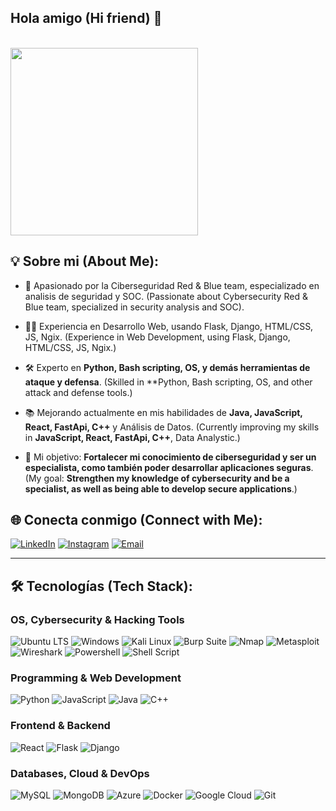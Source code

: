 ## Hola amigo (Hi friend) 👋

<br>
<img src="https://media.giphy.com/media/3oEjHWpiVIOGXT5l9m/giphy.gif" width="300">
</br>

## 💡 Sobre mi (About Me):
- 🔐 Apasionado por la Ciberseguridad Red & Blue team, especializado en analisis de seguridad y SOC.
  (Passionate about Cybersecurity Red & Blue team, specialized in security analysis and SOC).
  
- 👨‍💻 Experiencia en Desarrollo Web, usando Flask, Django, HTML/CSS, JS, Ngix.
  (Experience in Web Development, using Flask, Django, HTML/CSS, JS, Ngix.)
  
- 🛠️ Experto en **Python, Bash scripting, OS, y demás herramientas de ataque y defensa**.
  (Skilled in **Python, Bash scripting, OS, and other attack and defense tools.)
  
- 📚 Mejorando actualmente en mis habilidades de **Java, JavaScript, React, FastApi, C++** y Análisis de Datos.
  (Currently improving my skills in **JavaScript, React, FastApi, C++**, Data Analystic.)
  
- 🎯 Mi objetivo: **Fortalecer mi conocimiento de ciberseguridad y ser un especialista, como también poder desarrollar aplicaciones seguras**.
  (My goal: **Strengthen my knowledge of cybersecurity and be a specialist, as well as being able to develop secure applications**.)


## 🌐 Conecta conmigo (Connect with Me):
[![LinkedIn](https://img.shields.io/badge/LinkedIn-%230077B5.svg?style=for-the-badge&logo=linkedin&logoColor=white)](www.linkedin.com/in/alvaro-emanuel-lópez-ortega-0b6521266) 
[![Instagram](https://img.shields.io/badge/Instagram-%23E4405F.svg?style=for-the-badge&logo=Instagram&logoColor=white)](https://instagram.com/hamesdudx) 
[![Email](https://img.shields.io/badge/Email-%23D14836.svg?style=for-the-badge&logo=gmail&logoColor=white)](mailto:haroldelias3007@gmail.com)

---

## 🛠 Tecnologías (Tech Stack):

### **OS, Cybersecurity & Hacking Tools**
![Ubuntu LTS](https://img.shields.io/badge/Ubuntu-E95420?style=for-the-badge&logo=ubuntu&logoColor=white)
![Windows](https://img.shields.io/badge/Windows-0078D6?style=for-the-badge&logo=windows&logoColor=white)
![Kali Linux](https://img.shields.io/badge/Kali_Linux-%230086C4.svg?style=for-the-badge&logo=kalilinux&logoColor=white)
![Burp Suite](https://img.shields.io/badge/BurpSuite-%23FF6600.svg?style=for-the-badge&logo=burpsuite&logoColor=white) 
![Nmap](https://img.shields.io/badge/Nmap-%23004891.svg?style=for-the-badge&logo=nmap&logoColor=white) 
![Metasploit](https://img.shields.io/badge/Metasploit-%23005A9C.svg?style=for-the-badge&logo=metasploit&logoColor=white) 
![Wireshark](https://img.shields.io/badge/Wireshark-%23006FBA.svg?style=for-the-badge&logo=wireshark&logoColor=white) 
![Powershell](https://img.shields.io/badge/powershell-5391FE?style=for-the-badge&logo=powershell&logoColor=white)
![Shell Script](https://img.shields.io/badge/Shell_Script-121011?style=for-the-badge&logo=gnu-bash&logoColor=white)

### **Programming & Web Development**
![Python](https://img.shields.io/badge/Python-%233776AB.svg?style=for-the-badge&logo=python&logoColor=yellow) 
![JavaScript](https://img.shields.io/badge/JavaScript-%23F7DF1E.svg?style=for-the-badge&logo=javascript&logoColor=black) 
![Java](https://img.shields.io/badge/Java-%23ED8B00.svg?style=for-the-badge&logo=openjdk&logoColor=white) 
![C++](https://img.shields.io/badge/C++-%2300599C.svg?style=for-the-badge&logo=c%2B%2B&logoColor=white)

### **Frontend & Backend**
![React](https://img.shields.io/badge/React-%2320232A.svg?style=for-the-badge&logo=react&logoColor=%2361DAFB)
![Flask](https://img.shields.io/badge/Flask-000000?style=for-the-badge&logo=flask&logoColor=white)
![Django](https://img.shields.io/badge/Django-092E20?style=for-the-badge&logo=django&logoColor=white)

### **Databases, Cloud & DevOps**
![MySQL](https://img.shields.io/badge/MySQL-%234479A1.svg?style=for-the-badge&logo=mysql&logoColor=white) 
![MongoDB](https://img.shields.io/badge/MongoDB-%2347A248.svg?style=for-the-badge&logo=mongodb&logoColor=white)
![Azure](https://img.shields.io/badge/Microsoft_Azure-0089D6?style=for-the-badge&logo=microsoft-azure&logoColor=white)
![Docker](https://img.shields.io/badge/Docker-%232496ED.svg?style=for-the-badge&logo=docker&logoColor=white)
![Google Cloud](https://img.shields.io/badge/Google_Cloud-4285F4?style=for-the-badge&logo=google-cloud&logoColor=white)
![Git](https://img.shields.io/badge/Git-%23F05033.svg?style=for-the-badge&logo=git&logoColor=white) 

